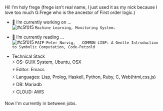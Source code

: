 Hi! I'm holy frege 
(frege isn't real name, I just used it as my nick because I love too much G.Frege who is the ancestor of First order logic.)

- 🔭 I’m currently working on ...  
![#c5f015](https://via.placeholder.com/15/c5f015/000000?text=+) `Machine Learning, Monitoring System.`
     
- 🌱 I’m currently reading ...  
![#c5f015](https://via.placeholder.com/15/c5f015/000000?text=+) `PAIP-Peter Norvig,   COMMON LISP:
A Gentle Introduction
to Symbolic Computation, Code-Petzold`

* Technical Stack  
 ⚡ OS: GUIX System, Ubuntu, OSX  
 ⚡ Editor: Emacs  
 ⚡ Languages: Lisp, Prolog, Haskell, Python, Ruby, C, Web(html,css,js)  
 ⚡ DB: Mariadb  
 ⚡ CLOUD: AWS  

Now I'm currently in between jobs.
<!-- <img src="{BadgeURLHere}" /> -->


<!--
**holyToFrege/holyToFrege** is a ✨ _special_ ✨ repository because its `README.md` (this file) appears on your GitHub profile.

Here are some ideas to get you started:

- 🔭 I’m currently working on ...
- 🌱 I’m currently learning ...
- 👯 I’m looking to collaborate on ...
- 🤔 I’m looking for help with ...
- 💬 Ask me about ...
- 📫 How to reach me: ...
- 😄 Pronouns: ...
- ⚡ Fun fact: ...
-->
